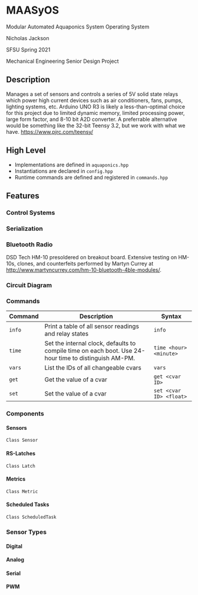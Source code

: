 # MAASyOS
Modular Automated Aquaponics System Operating System

Nicholas Jackson

SFSU Spring 2021

Mechanical Engineering Senior Design Project

## Description
Manages a set of sensors and controls a series of 5V solid state relays which power high current devices such as air conditioners, fans, pumps, lighting systems, etc. Arduino UNO R3 is likely a less-than-optimal choice for this project due to limited dynamic memory, limited processing power, large form factor, and 8-10 bit A2D converter. A preferrable alternative would be something like the 32-bit Teensy 3.2, but we work with what we have. https://www.pjrc.com/teensy/

## High Level
- Implementations are defined in `aquaponics.hpp`
- Instantiations are declared in `config.hpp`
- Runtime commands are defined and registered in `commands.hpp`

## Features

### Control Systems

### Serialization

### Bluetooth Radio
DSD Tech HM-10 presoldered on breakout board.
Extensive testing on HM-10s, clones, and counterfeits performed by Martyn Currey at http://www.martyncurrey.com/hm-10-bluetooth-4ble-modules/.

### Circuit Diagram

### Commands

| Command | Description | Syntax |
| :--- | --- | --- |
| `info` | Print a table of all sensor readings and relay states | `info` |
| `time` | Set the internal clock, defaults to compile time on each boot. Use 24-hour time to distinguish AM-PM. | `time <hour> <minute>` |
| `vars` | List the IDs of all changeable cvars | `vars` |
| `get` | Get the value of a cvar | `get <cvar ID>` |
| `set` | Set the value of a cvar | `set <cvar ID> <float>` |

### Components
#### Sensors
`Class Sensor`
#### RS-Latches
`Class Latch`
#### Metrics
`Class Metric`
#### Scheduled Tasks
`Class ScheduledTask`

### Sensor Types
#### Digital
#### Analog
#### Serial
#### PWM
